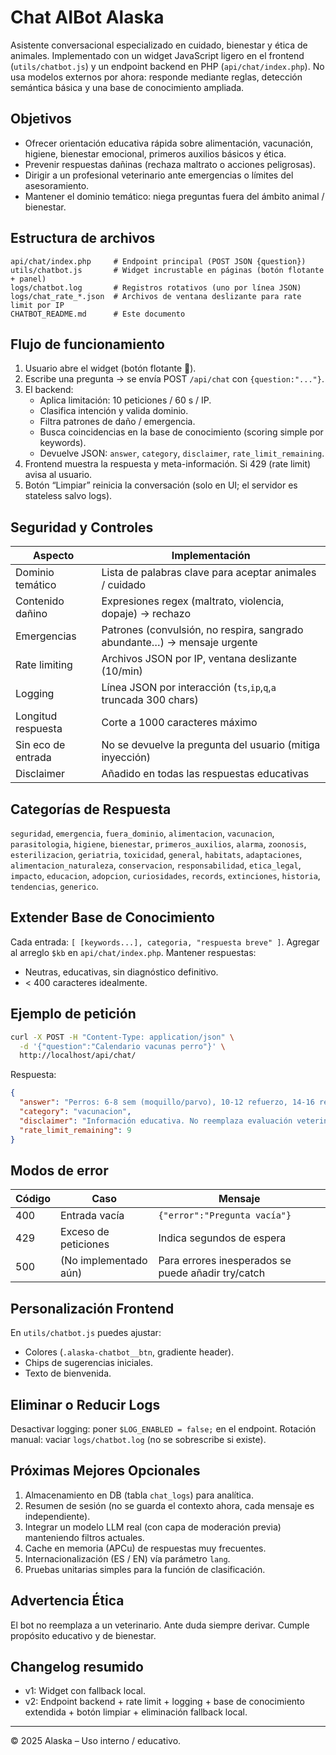 # Chat AIBot Alaska

Asistente conversacional especializado en cuidado, bienestar y ética de animales. Implementado con un widget JavaScript ligero en el frontend (`utils/chatbot.js`) y un endpoint backend en PHP (`api/chat/index.php`). No usa modelos externos por ahora: responde mediante reglas, detección semántica básica y una base de conocimiento ampliada.

## Objetivos
- Ofrecer orientación educativa rápida sobre alimentación, vacunación, higiene, bienestar emocional, primeros auxilios básicos y ética.
- Prevenir respuestas dañinas (rechaza maltrato o acciones peligrosas).
- Dirigir a un profesional veterinario ante emergencias o límites del asesoramiento.
- Mantener el dominio temático: niega preguntas fuera del ámbito animal / bienestar.

## Estructura de archivos
```
api/chat/index.php     # Endpoint principal (POST JSON {question})
utils/chatbot.js       # Widget incrustable en páginas (botón flotante + panel)
logs/chatbot.log       # Registros rotativos (uno por línea JSON)
logs/chat_rate_*.json  # Archivos de ventana deslizante para rate limit por IP
CHATBOT_README.md      # Este documento
```

## Flujo de funcionamiento
1. Usuario abre el widget (botón flotante 💬).
2. Escribe una pregunta -> se envía POST `/api/chat` con `{question:"..."}`.
3. El backend:
   - Aplica limitación: 10 peticiones / 60 s / IP.
   - Clasifica intención y valida dominio.
   - Filtra patrones de daño / emergencia.
   - Busca coincidencias en la base de conocimiento (scoring simple por keywords).
   - Devuelve JSON: `answer`, `category`, `disclaimer`, `rate_limit_remaining`.
4. Frontend muestra la respuesta y meta-información. Si 429 (rate limit) avisa al usuario.
5. Botón “Limpiar” reinicia la conversación (solo en UI; el servidor es stateless salvo logs).

## Seguridad y Controles
| Aspecto | Implementación |
|---------|----------------|
| Dominio temático | Lista de palabras clave para aceptar animales / cuidado |
| Contenido dañino | Expresiones regex (maltrato, violencia, dopaje) -> rechazo |
| Emergencias | Patrones (convulsión, no respira, sangrado abundante…) -> mensaje urgente |
| Rate limiting | Archivos JSON por IP, ventana deslizante (10/min) |
| Logging | Línea JSON por interacción (`ts`,`ip`,`q`,`a` truncada 300 chars) |
| Longitud respuesta | Corte a 1000 caracteres máximo |
| Sin eco de entrada | No se devuelve la pregunta del usuario (mitiga inyección) |
| Disclaimer | Añadido en todas las respuestas educativas |

## Categorías de Respuesta
`seguridad`, `emergencia`, `fuera_dominio`, `alimentacion`, `vacunacion`, `parasitologia`, `higiene`, `bienestar`, `primeros_auxilios`, `alarma`, `zoonosis`, `esterilizacion`, `geriatria`, `toxicidad`, `general`, `habitats`, `adaptaciones`, `alimentacion_naturaleza`, `conservacion`, `responsabilidad`, `etica_legal`, `impacto`, `educacion`, `adopcion`, `curiosidades`, `records`, `extinciones`, `historia`, `tendencias`, `generico`.

## Extender Base de Conocimiento
Cada entrada: `[ [keywords...], categoria, "respuesta breve" ]`.
Agregar al arreglo `$kb` en `api/chat/index.php`. Mantener respuestas:
- Neutras, educativas, sin diagnóstico definitivo.
- < 400 caracteres idealmente.

## Ejemplo de petición
```bash
curl -X POST -H "Content-Type: application/json" \
  -d '{"question":"Calendario vacunas perro"}' \
  http://localhost/api/chat/
```
Respuesta:
```json
{
  "answer": "Perros: 6-8 sem (moquillo/parvo), 10-12 refuerzo, 14-16 refuerzo + rabia (según zona). Refuerzos anuales o según riesgo.",
  "category": "vacunacion",
  "disclaimer": "Información educativa. No reemplaza evaluación veterinaria profesional.",
  "rate_limit_remaining": 9
}
```

## Modos de error
| Código | Caso | Mensaje |
|--------|------|---------|
| 400 | Entrada vacía | `{"error":"Pregunta vacía"}` |
| 429 | Exceso de peticiones | Indica segundos de espera |
| 500 | (No implementado aún) | Para errores inesperados se puede añadir try/catch |

## Personalización Frontend
En `utils/chatbot.js` puedes ajustar:
- Colores (`.alaska-chatbot__btn`, gradiente header).
- Chips de sugerencias iniciales.
- Texto de bienvenida.

## Eliminar o Reducir Logs
Desactivar logging: poner `$LOG_ENABLED = false;` en el endpoint.
Rotación manual: vaciar `logs/chatbot.log` (no se sobrescribe si existe).

## Próximas Mejores Opcionales
1. Almacenamiento en DB (tabla `chat_logs`) para analítica.
2. Resumen de sesión (no se guarda el contexto ahora, cada mensaje es independiente).
3. Integrar un modelo LLM real (con capa de moderación previa) manteniendo filtros actuales.
4. Cache en memoria (APCu) de respuestas muy frecuentes.
5. Internacionalización (ES / EN) vía parámetro `lang`.
6. Pruebas unitarias simples para la función de clasificación.

## Advertencia Ética
El bot no reemplaza a un veterinario. Ante duda siempre derivar. Cumple propósito educativo y de bienestar.

## Changelog resumido
- v1: Widget con fallback local.
- v2: Endpoint backend + rate limit + logging + base de conocimiento extendida + botón limpiar + eliminación fallback local.

---
© 2025 Alaska – Uso interno / educativo.
